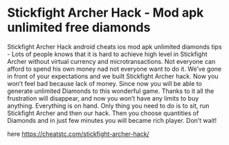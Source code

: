 # Stickfight Archer Hack - Mod apk unlimited free diamonds

Stickfight Archer Hack android cheats ios mod apk unlimited diamonds tips - Lots of people knows that it is hard to achieve high level in Stickfight Archer without virtual currency and microtransactions. Not everyone can afford to spend his own money nad not everyone want to do it.
We’ve gone in front of your expectations and we built Stickfight Archer hack. Now you won’t feel bad because lack of money. Since now you will be able to generate unlimited Diamonds to this wonderful game.
Thanks to it all the frustration will disappear, and now you won’t have any limits to buy anything. Everything is on hand. Only thing you need to do is to sit, run Stickfight Archer and then our hack.
Then you choose quantities of Diamonds and in just few minutes you will became rich player. Don’t wait!

here https://cheatstc.com/stickfight-archer-hack/

